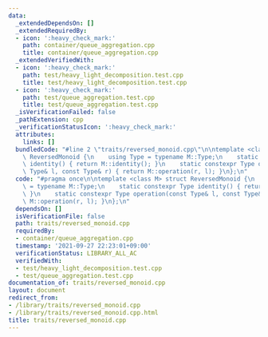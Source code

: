 ```yaml
---
data:
  _extendedDependsOn: []
  _extendedRequiredBy:
  - icon: ':heavy_check_mark:'
    path: container/queue_aggregation.cpp
    title: container/queue_aggregation.cpp
  _extendedVerifiedWith:
  - icon: ':heavy_check_mark:'
    path: test/heavy_light_decomposition.test.cpp
    title: test/heavy_light_decomposition.test.cpp
  - icon: ':heavy_check_mark:'
    path: test/queue_aggregation.test.cpp
    title: test/queue_aggregation.test.cpp
  _isVerificationFailed: false
  _pathExtension: cpp
  _verificationStatusIcon: ':heavy_check_mark:'
  attributes:
    links: []
  bundledCode: "#line 2 \"traits/reversed_monoid.cpp\"\n\ntemplate <class M> struct\
    \ ReversedMonoid {\n    using Type = typename M::Type;\n    static constexpr Type\
    \ identity() { return M::identity(); }\n    static constexpr Type operation(const\
    \ Type& l, const Type& r) { return M::operation(r, l); }\n};\n"
  code: "#pragma once\n\ntemplate <class M> struct ReversedMonoid {\n    using Type\
    \ = typename M::Type;\n    static constexpr Type identity() { return M::identity();\
    \ }\n    static constexpr Type operation(const Type& l, const Type& r) { return\
    \ M::operation(r, l); }\n};\n"
  dependsOn: []
  isVerificationFile: false
  path: traits/reversed_monoid.cpp
  requiredBy:
  - container/queue_aggregation.cpp
  timestamp: '2021-09-27 22:23:01+09:00'
  verificationStatus: LIBRARY_ALL_AC
  verifiedWith:
  - test/heavy_light_decomposition.test.cpp
  - test/queue_aggregation.test.cpp
documentation_of: traits/reversed_monoid.cpp
layout: document
redirect_from:
- /library/traits/reversed_monoid.cpp
- /library/traits/reversed_monoid.cpp.html
title: traits/reversed_monoid.cpp
---
```

